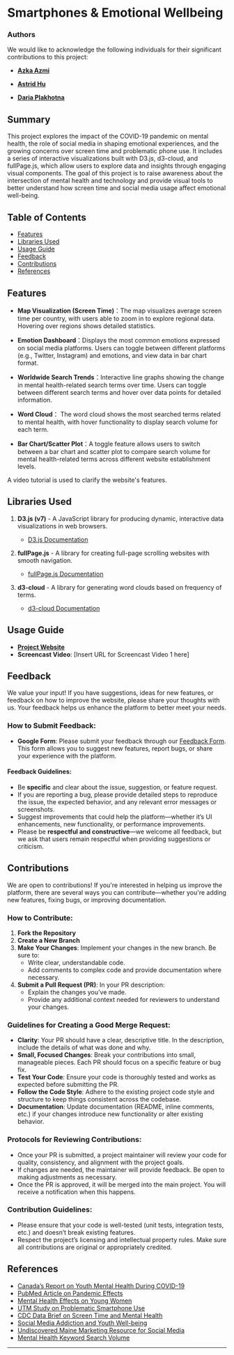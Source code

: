 # Smartphones & Emotional Wellbeing

### Authors
We would like to acknowledge the following individuals for their significant contributions to this project:

- [**Azka Azmi**](https://github.com/akazee)

- [**Astrid Hu**](https://github.com/astridhu123)

- [**Daria Plakhotna**](https://github.com/plachotnao)



## Summary

This project explores the impact of the COVID-19 pandemic on mental health, the role of social media in shaping 
emotional experiences, and the growing concerns over screen time and problematic phone use. It includes a series of 
interactive visualizations built with D3.js, d3-cloud, and fullPage.js, which allow users to explore data and insights 
through engaging visual components. The goal of this project is to raise awareness about the intersection of mental 
health and technology and provide visual tools to better understand how screen time and social media usage affect 
emotional well-being.

## Table of Contents
- [Features](#Features)
- [Libraries Used](#Libraries-Used)
- [Usage Guide](#Usage-Guide)
- [Feedback](#Feedback)
- [Contributions](#Contributions)
- [References](#References)

## Features
- **Map Visualization (Screen Time)**：The map visualizes average screen time per country, with users able to zoom in to explore regional data. Hovering over regions shows detailed statistics.

- **Emotion Dashboard**：Displays the most common emotions expressed on social media platforms. Users can toggle between different platforms (e.g., Twitter, Instagram) and emotions, and view data in bar chart format.

- **Worldwide Search Trends**：Interactive line graphs showing the change in mental health-related search terms over time. Users can toggle between different search terms and hover over data points for detailed information.

- **Word Cloud**： The word cloud shows the most searched terms related to mental health, with hover functionality to display search volume for each term.

- **Bar Chart/Scatter Plot**：A toggle feature allows users to switch between a bar chart and scatter plot to compare search volume for mental health-related terms across different website establishment levels.

A video tutorial is used to clarify the website's features.

## Libraries Used
1. **D3.js (v7)** - A JavaScript library for producing dynamic, interactive data visualizations in web browsers.
    - [D3.js Documentation](https://d3js.org/)

2. **fullPage.js** - A library for creating full-page scrolling websites with smooth navigation.
    - [fullPage.js Documentation](https://alvarotrigo.com/fullPage/)

3. **d3-cloud** - A library for generating word clouds based on frequency of terms.
    - [d3-cloud Documentation](https://github.com/jasondavies/d3-cloud)

## Usage Guide
- [**Project Website**](https://astridhu123.github.io/MentalHealth/)
- **Screencast Video**: [Insert URL for Screencast Video 1 here]

## Feedback
We value your input! If you have suggestions, ideas for new features, or feedback on how to improve the website,
please share your thoughts with us. Your feedback helps us enhance the platform to better meet your needs.

### How to Submit Feedback:
- **Google Form**: Please submit your feedback through our [Feedback Form](https://forms.gle/hPnEWDMmwLECz76YA). This
  form allows you to suggest new features, report bugs, or share your experience with the platform.

#### Feedback Guidelines:
- Be **specific** and clear about the issue, suggestion, or feature request.
- If you are reporting a bug, please provide detailed steps to reproduce the issue, the expected behavior, and any
  relevant error messages or screenshots.
- Suggest improvements that could help the platform—whether it’s UI enhancements, new functionality, or performance
  improvements.
- Please be **respectful and constructive**—we welcome all feedback, but we ask that users remain respectful when
  providing suggestions or criticism.

## Contributions
We are open to contributions! If you're interested in helping us improve the platform, there are several ways you can
contribute—whether you're adding new features, fixing bugs, or improving documentation.

### How to Contribute:
1. **Fork the Repository**
2. **Create a New Branch**
3. **Make Your Changes**: Implement your changes in the new branch. Be sure to:
    - Write clear, understandable code.
    - Add comments to complex code and provide documentation where necessary.
4. **Submit a Pull Request (PR)**: In your PR description:
    - Explain the changes you’ve made.
    - Provide any additional context needed for reviewers to understand your changes.

### Guidelines for Creating a Good Merge Request:
- **Clarity**: Your PR should have a clear, descriptive title. In the description, include the details of what was done and why.
- **Small, Focused Changes**: Break your contributions into small, manageable pieces. Each PR should focus on a specific feature or bug fix.
- **Test Your Code**: Ensure your code is thoroughly tested and works as expected before submitting the PR.
- **Follow the Code Style**: Adhere to the existing project code style and structure to keep things consistent across the codebase.
- **Documentation**: Update documentation (README, inline comments, etc.) if your changes introduce new functionality or alter existing behavior.

### Protocols for Reviewing Contributions:
- Once your PR is submitted, a project maintainer will review your code for quality, consistency, and alignment with the project goals.
- If changes are needed, the maintainer will provide feedback. Be open to making adjustments as necessary.
- Once the PR is approved, it will be merged into the main project. You will receive a notification when this happens.

### Contribution Guidelines:
- Please ensure that your code is well-tested (unit tests, integration tests, etc.) and doesn’t break existing features.
- Respect the project’s licensing and intellectual property rules. Make sure all contributions are original or appropriately credited.

## References
- [Canada’s Report on Youth Mental Health During COVID-19](https://www.canada.ca/en/public-health/services/reports-publications/health-promotion-chronic-disease-prevention-canada-research-policy-practice/vol-44-no-10-2024/assessing-impact-covid-19-pandemic-mental-health-related-hospitalization-youth-canada-interrupted-time-series-analysis.html)
- [PubMed Article on Pandemic Effects](https://pmc.ncbi.nlm.nih.gov/articles/PMC9932850/)
- [Mental Health Effects on Young Women](https://www150.statcan.gc.ca/n1/pub/82-003-x/2024005/article/00001-eng.htm)
- [UTM Study on Problematic Smartphone Use](https://www.utm.utoronto.ca/main-news/utm-study-finds-problematic-smartphone-use-rising-especially-among-younger-women)
- [CDC Data Brief on Screen Time and Mental Health](https://www.cdc.gov/nchs/products/databriefs/db513.htm#Data%20sources%20and%20methods)
- [Social Media Addiction and Youth Well-being](https://law.stanford.edu/2024/05/20/social-media-addiction-and-mental-health-the-growing-concern-for-youth-well-being/)
- [Undiscovered Maine Marketing Resource for Social Media](https://umaine.edu/undiscoveredmaine/small-business/resources/marketing-for-small-business/social-media-tools/social-media-statistics-details/)
- [Mental Health Keyword Search Volume](https://www.cdc.gov/nchs/products/databriefs/db513.htm)
---

